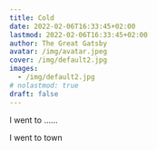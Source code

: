 ```yaml
---
title: Cold
date: 2022-02-06T16:33:45+02:00
lastmod: 2022-02-06T16:33:45+02:00
author: The Great Gatsby
avatar: /img/avatar.jpeg
cover: /img/default2.jpg
images:
  - /img/default2.jpg
# nolastmod: true
draft: false
---
```


I went to ......

<!--more-->

I went to town
